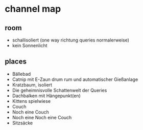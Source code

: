 # channel map
## room
* schallisoliert (one way richtung queries normalerweise)
* kein Sonnenlicht

## places
* Bällebad
* Catnip mit E-Zaun drum rum und automatischer Gießanlage
* Kratzbaum, isoliert
* Die geheimnisvolle Schattenwelt der Queries
* Dachbalken mit Hängepunkt(en)
* Kittens spielwiese
* Couch
* Noch eine Couch
* Noch eine Noch eine Couch
* Sitzsäcke
